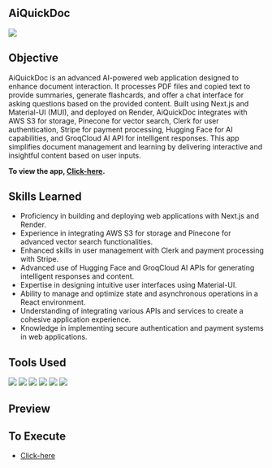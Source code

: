 ## AiQuickDoc

<img src="https://img.shields.io/badge/-Team Project-29cf42?&style=for-the-badge&logoColor=white" />

## Objective

AiQuickDoc is an advanced AI-powered web application designed to enhance document interaction. It processes PDF files and copied text to provide summaries, generate flashcards, and offer a chat interface for asking questions based on the provided content. Built using Next.js and Material-UI (MUI), and deployed on Render, AiQuickDoc integrates with AWS S3 for storage, Pinecone for vector search, Clerk for user authentication, Stripe for payment processing, Hugging Face for AI capabilities, and GroqCloud AI API for intelligent responses. This app simplifies document management and learning by delivering interactive and insightful content based on user inputs.

**To view the app, <a href="https://aiquickdoc-app.onrender.com/"> Click-here</a>.** 

## Skills Learned

- Proficiency in building and deploying web applications with Next.js and Render.
- Experience in integrating AWS S3 for storage and Pinecone for advanced vector search functionalities.
- Enhanced skills in user management with Clerk and payment processing with Stripe.
- Advanced use of Hugging Face and GroqCloud AI APIs for generating intelligent responses and content.
- Expertise in designing intuitive user interfaces using Material-UI.
- Ability to manage and optimize state and asynchronous operations in a React environment.
- Understanding of integrating various APIs and services to create a cohesive application experience.
- Knowledge in implementing secure authentication and payment systems in web applications.
  
## Tools Used

<div>
  <img src="https://img.shields.io/badge/-NodeJs-orange?&style=for-the-badge&logo=html5&logoColor=white" />
  <img src="https://img.shields.io/badge/-JavaScript-e8d82a?&style=for-the-badge&logo=javascript&logoColor=white" />
  <img src="https://img.shields.io/badge/-Material UI-364559?&style=for-the-badge&logoColor=white" />
  <img src="https://img.shields.io/badge/-Stripe-blue?&style=for-the-badge&logo=stripe&logoColor=white" />
  <img src="https://img.shields.io/badge/-Clerk-0a0a0a?&style=for-the-badge&logo=clerk&logoColor=white" />
  <img src="https://img.shields.io/badge/-GroqCloud API-364559?&style=for-the-badge&logoColor=white" />
</div>

## Preview


## To Execute
- <a href="https://aiquickdoc-app.onrender.com/"> Click-here</a>

